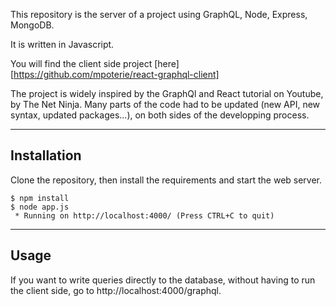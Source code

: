 This repository is the server of a project using GraphQL, Node, Express, MongoDB.

It is written in Javascript.

You will find the client side project [here][https://github.com/mpoterie/react-graphql-client]

The project is widely inspired by the GraphQl and React tutorial on Youtube, by The Net Ninja. Many parts of the code had to be updated (new API, new syntax, updated packages...), on both sides of the developping process.

---

## Installation

Clone the repository, then install the requirements and start the web server.

    $ npm install
    $ node app.js
     * Running on http://localhost:4000/ (Press CTRL+C to quit)

---

## Usage

If you want to write queries directly to the database, without having to run the client side, go to http://localhost:4000/graphql.
